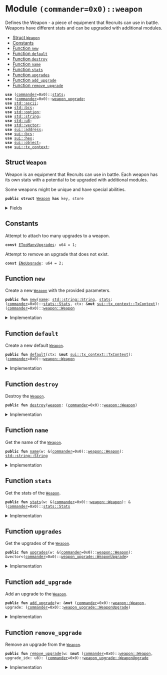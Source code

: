 
<a name="(commander=0x0)_weapon"></a>

# Module `(commander=0x0)::weapon`

Defines the Weapon - a piece of equipment that Recruits can use in battle.
Weapons have different stats and can be upgraded with additional modules.


-  [Struct `Weapon`](#(commander=0x0)_weapon_Weapon)
-  [Constants](#@Constants_0)
-  [Function `new`](#(commander=0x0)_weapon_new)
-  [Function `default`](#(commander=0x0)_weapon_default)
-  [Function `destroy`](#(commander=0x0)_weapon_destroy)
-  [Function `name`](#(commander=0x0)_weapon_name)
-  [Function `stats`](#(commander=0x0)_weapon_stats)
-  [Function `upgrades`](#(commander=0x0)_weapon_upgrades)
-  [Function `add_upgrade`](#(commander=0x0)_weapon_add_upgrade)
-  [Function `remove_upgrade`](#(commander=0x0)_weapon_remove_upgrade)


<pre><code><b>use</b> (<a href="../name_gen/commander.md#(commander=0x0)_commander">commander</a>=0x0)::<a href="../name_gen/stats.md#(commander=0x0)_stats">stats</a>;
<b>use</b> (<a href="../name_gen/commander.md#(commander=0x0)_commander">commander</a>=0x0)::<a href="../name_gen/weapon_upgrade.md#(commander=0x0)_weapon_upgrade">weapon_upgrade</a>;
<b>use</b> <a href="../dependencies/std/ascii.md#std_ascii">std::ascii</a>;
<b>use</b> <a href="../dependencies/std/bcs.md#std_bcs">std::bcs</a>;
<b>use</b> <a href="../dependencies/std/option.md#std_option">std::option</a>;
<b>use</b> <a href="../dependencies/std/string.md#std_string">std::string</a>;
<b>use</b> <a href="../dependencies/std/u8.md#std_u8">std::u8</a>;
<b>use</b> <a href="../dependencies/std/vector.md#std_vector">std::vector</a>;
<b>use</b> <a href="../dependencies/sui/address.md#sui_address">sui::address</a>;
<b>use</b> <a href="../dependencies/sui/bcs.md#sui_bcs">sui::bcs</a>;
<b>use</b> <a href="../dependencies/sui/hex.md#sui_hex">sui::hex</a>;
<b>use</b> <a href="../dependencies/sui/object.md#sui_object">sui::object</a>;
<b>use</b> <a href="../dependencies/sui/tx_context.md#sui_tx_context">sui::tx_context</a>;
</code></pre>



<a name="(commander=0x0)_weapon_Weapon"></a>

## Struct `Weapon`

Weapon is an equipment that Recruits can use in battle. Each weapon has its
own stats with a potential to be upgraded with additional modules.

Some weapons might be unique and have special abilities.


<pre><code><b>public</b> <b>struct</b> <a href="../name_gen/weapon.md#(commander=0x0)_weapon_Weapon">Weapon</a> <b>has</b> key, store
</code></pre>



<details>
<summary>Fields</summary>


<dl>
<dt>
<code>id: <a href="../dependencies/sui/object.md#sui_object_UID">sui::object::UID</a></code>
</dt>
<dd>
</dd>
<dt>
<code><a href="../name_gen/weapon.md#(commander=0x0)_weapon_name">name</a>: <a href="../dependencies/std/string.md#std_string_String">std::string::String</a></code>
</dt>
<dd>
 The name of the weapon. "Plasma Rifle", "Sniper Rifle", etc.
</dd>
<dt>
<code><a href="../name_gen/stats.md#(commander=0x0)_stats">stats</a>: (<a href="../name_gen/commander.md#(commander=0x0)_commander">commander</a>=0x0)::<a href="../name_gen/stats.md#(commander=0x0)_stats_Stats">stats::Stats</a></code>
</dt>
<dd>
 The <code>Stats</code> of the weapon.
</dd>
<dt>
<code><a href="../name_gen/weapon.md#(commander=0x0)_weapon_upgrades">upgrades</a>: vector&lt;(<a href="../name_gen/commander.md#(commander=0x0)_commander">commander</a>=0x0)::<a href="../name_gen/weapon_upgrade.md#(commander=0x0)_weapon_upgrade_WeaponUpgrade">weapon_upgrade::WeaponUpgrade</a>&gt;</code>
</dt>
<dd>
 The list of upgrades that the weapon has.
</dd>
</dl>


</details>

<a name="@Constants_0"></a>

## Constants


<a name="(commander=0x0)_weapon_ETooManyUpgrades"></a>

Attempt to attach too many upgrades to a weapon.


<pre><code><b>const</b> <a href="../name_gen/weapon.md#(commander=0x0)_weapon_ETooManyUpgrades">ETooManyUpgrades</a>: u64 = 1;
</code></pre>



<a name="(commander=0x0)_weapon_ENoUpgrade"></a>

Attempt to remove an upgrade that does not exist.


<pre><code><b>const</b> <a href="../name_gen/weapon.md#(commander=0x0)_weapon_ENoUpgrade">ENoUpgrade</a>: u64 = 2;
</code></pre>



<a name="(commander=0x0)_weapon_new"></a>

## Function `new`

Create a new <code><a href="../name_gen/weapon.md#(commander=0x0)_weapon_Weapon">Weapon</a></code> with the provided parameters.


<pre><code><b>public</b> <b>fun</b> <a href="../name_gen/weapon.md#(commander=0x0)_weapon_new">new</a>(<a href="../name_gen/weapon.md#(commander=0x0)_weapon_name">name</a>: <a href="../dependencies/std/string.md#std_string_String">std::string::String</a>, <a href="../name_gen/stats.md#(commander=0x0)_stats">stats</a>: (<a href="../name_gen/commander.md#(commander=0x0)_commander">commander</a>=0x0)::<a href="../name_gen/stats.md#(commander=0x0)_stats_Stats">stats::Stats</a>, ctx: &<b>mut</b> <a href="../dependencies/sui/tx_context.md#sui_tx_context_TxContext">sui::tx_context::TxContext</a>): (<a href="../name_gen/commander.md#(commander=0x0)_commander">commander</a>=0x0)::<a href="../name_gen/weapon.md#(commander=0x0)_weapon_Weapon">weapon::Weapon</a>
</code></pre>



<details>
<summary>Implementation</summary>


<pre><code><b>public</b> <b>fun</b> <a href="../name_gen/weapon.md#(commander=0x0)_weapon_new">new</a>(<a href="../name_gen/weapon.md#(commander=0x0)_weapon_name">name</a>: String, <a href="../name_gen/stats.md#(commander=0x0)_stats">stats</a>: Stats, ctx: &<b>mut</b> TxContext): <a href="../name_gen/weapon.md#(commander=0x0)_weapon_Weapon">Weapon</a> {
    <a href="../name_gen/weapon.md#(commander=0x0)_weapon_Weapon">Weapon</a> { id: object::new(ctx), <a href="../name_gen/weapon.md#(commander=0x0)_weapon_name">name</a>, <a href="../name_gen/stats.md#(commander=0x0)_stats">stats</a>, <a href="../name_gen/weapon.md#(commander=0x0)_weapon_upgrades">upgrades</a>: vector[] }
}
</code></pre>



</details>

<a name="(commander=0x0)_weapon_default"></a>

## Function `default`

Create a new default <code><a href="../name_gen/weapon.md#(commander=0x0)_weapon_Weapon">Weapon</a></code>.


<pre><code><b>public</b> <b>fun</b> <a href="../name_gen/weapon.md#(commander=0x0)_weapon_default">default</a>(ctx: &<b>mut</b> <a href="../dependencies/sui/tx_context.md#sui_tx_context_TxContext">sui::tx_context::TxContext</a>): (<a href="../name_gen/commander.md#(commander=0x0)_commander">commander</a>=0x0)::<a href="../name_gen/weapon.md#(commander=0x0)_weapon_Weapon">weapon::Weapon</a>
</code></pre>



<details>
<summary>Implementation</summary>


<pre><code><b>public</b> <b>fun</b> <a href="../name_gen/weapon.md#(commander=0x0)_weapon_default">default</a>(ctx: &<b>mut</b> TxContext): <a href="../name_gen/weapon.md#(commander=0x0)_weapon_Weapon">Weapon</a> {
    <a href="../name_gen/weapon.md#(commander=0x0)_weapon_Weapon">Weapon</a> {
        id: object::new(ctx),
        <a href="../name_gen/weapon.md#(commander=0x0)_weapon_name">name</a>: b"Standard Issue Rifle".to_string(),
        <a href="../name_gen/stats.md#(commander=0x0)_stats">stats</a>: <a href="../name_gen/stats.md#(commander=0x0)_stats_default_weapon">stats::default_weapon</a>(),
        <a href="../name_gen/weapon.md#(commander=0x0)_weapon_upgrades">upgrades</a>: vector[],
    }
}
</code></pre>



</details>

<a name="(commander=0x0)_weapon_destroy"></a>

## Function `destroy`

Destroy the <code><a href="../name_gen/weapon.md#(commander=0x0)_weapon_Weapon">Weapon</a></code>.


<pre><code><b>public</b> <b>fun</b> <a href="../name_gen/weapon.md#(commander=0x0)_weapon_destroy">destroy</a>(<a href="../name_gen/weapon.md#(commander=0x0)_weapon">weapon</a>: (<a href="../name_gen/commander.md#(commander=0x0)_commander">commander</a>=0x0)::<a href="../name_gen/weapon.md#(commander=0x0)_weapon_Weapon">weapon::Weapon</a>)
</code></pre>



<details>
<summary>Implementation</summary>


<pre><code><b>public</b> <b>fun</b> <a href="../name_gen/weapon.md#(commander=0x0)_weapon_destroy">destroy</a>(<a href="../name_gen/weapon.md#(commander=0x0)_weapon">weapon</a>: <a href="../name_gen/weapon.md#(commander=0x0)_weapon_Weapon">Weapon</a>) {
    <b>let</b> <a href="../name_gen/weapon.md#(commander=0x0)_weapon_Weapon">Weapon</a> { id, .. } = <a href="../name_gen/weapon.md#(commander=0x0)_weapon">weapon</a>;
    id.delete();
}
</code></pre>



</details>

<a name="(commander=0x0)_weapon_name"></a>

## Function `name`

Get the name of the <code><a href="../name_gen/weapon.md#(commander=0x0)_weapon_Weapon">Weapon</a></code>.


<pre><code><b>public</b> <b>fun</b> <a href="../name_gen/weapon.md#(commander=0x0)_weapon_name">name</a>(w: &(<a href="../name_gen/commander.md#(commander=0x0)_commander">commander</a>=0x0)::<a href="../name_gen/weapon.md#(commander=0x0)_weapon_Weapon">weapon::Weapon</a>): <a href="../dependencies/std/string.md#std_string_String">std::string::String</a>
</code></pre>



<details>
<summary>Implementation</summary>


<pre><code><b>public</b> <b>fun</b> <a href="../name_gen/weapon.md#(commander=0x0)_weapon_name">name</a>(w: &<a href="../name_gen/weapon.md#(commander=0x0)_weapon_Weapon">Weapon</a>): String { w.<a href="../name_gen/weapon.md#(commander=0x0)_weapon_name">name</a> }
</code></pre>



</details>

<a name="(commander=0x0)_weapon_stats"></a>

## Function `stats`

Get the stats of the <code><a href="../name_gen/weapon.md#(commander=0x0)_weapon_Weapon">Weapon</a></code>.


<pre><code><b>public</b> <b>fun</b> <a href="../name_gen/stats.md#(commander=0x0)_stats">stats</a>(w: &(<a href="../name_gen/commander.md#(commander=0x0)_commander">commander</a>=0x0)::<a href="../name_gen/weapon.md#(commander=0x0)_weapon_Weapon">weapon::Weapon</a>): &(<a href="../name_gen/commander.md#(commander=0x0)_commander">commander</a>=0x0)::<a href="../name_gen/stats.md#(commander=0x0)_stats_Stats">stats::Stats</a>
</code></pre>



<details>
<summary>Implementation</summary>


<pre><code><b>public</b> <b>fun</b> <a href="../name_gen/stats.md#(commander=0x0)_stats">stats</a>(w: &<a href="../name_gen/weapon.md#(commander=0x0)_weapon_Weapon">Weapon</a>): &Stats { &w.<a href="../name_gen/stats.md#(commander=0x0)_stats">stats</a> }
</code></pre>



</details>

<a name="(commander=0x0)_weapon_upgrades"></a>

## Function `upgrades`

Get the upgrades of the <code><a href="../name_gen/weapon.md#(commander=0x0)_weapon_Weapon">Weapon</a></code>.


<pre><code><b>public</b> <b>fun</b> <a href="../name_gen/weapon.md#(commander=0x0)_weapon_upgrades">upgrades</a>(w: &(<a href="../name_gen/commander.md#(commander=0x0)_commander">commander</a>=0x0)::<a href="../name_gen/weapon.md#(commander=0x0)_weapon_Weapon">weapon::Weapon</a>): &vector&lt;(<a href="../name_gen/commander.md#(commander=0x0)_commander">commander</a>=0x0)::<a href="../name_gen/weapon_upgrade.md#(commander=0x0)_weapon_upgrade_WeaponUpgrade">weapon_upgrade::WeaponUpgrade</a>&gt;
</code></pre>



<details>
<summary>Implementation</summary>


<pre><code><b>public</b> <b>fun</b> <a href="../name_gen/weapon.md#(commander=0x0)_weapon_upgrades">upgrades</a>(w: &<a href="../name_gen/weapon.md#(commander=0x0)_weapon_Weapon">Weapon</a>): &vector&lt;WeaponUpgrade&gt; { &w.<a href="../name_gen/weapon.md#(commander=0x0)_weapon_upgrades">upgrades</a> }
</code></pre>



</details>

<a name="(commander=0x0)_weapon_add_upgrade"></a>

## Function `add_upgrade`

Add an upgrade to the <code><a href="../name_gen/weapon.md#(commander=0x0)_weapon_Weapon">Weapon</a></code>.


<pre><code><b>public</b> <b>fun</b> <a href="../name_gen/weapon.md#(commander=0x0)_weapon_add_upgrade">add_upgrade</a>(w: &<b>mut</b> (<a href="../name_gen/commander.md#(commander=0x0)_commander">commander</a>=0x0)::<a href="../name_gen/weapon.md#(commander=0x0)_weapon_Weapon">weapon::Weapon</a>, upgrade: (<a href="../name_gen/commander.md#(commander=0x0)_commander">commander</a>=0x0)::<a href="../name_gen/weapon_upgrade.md#(commander=0x0)_weapon_upgrade_WeaponUpgrade">weapon_upgrade::WeaponUpgrade</a>)
</code></pre>



<details>
<summary>Implementation</summary>


<pre><code><b>public</b> <b>fun</b> <a href="../name_gen/weapon.md#(commander=0x0)_weapon_add_upgrade">add_upgrade</a>(w: &<b>mut</b> <a href="../name_gen/weapon.md#(commander=0x0)_weapon_Weapon">Weapon</a>, upgrade: WeaponUpgrade) {
    <b>assert</b>!(w.<a href="../name_gen/weapon.md#(commander=0x0)_weapon_upgrades">upgrades</a>.length() &lt; 3, <a href="../name_gen/weapon.md#(commander=0x0)_weapon_ETooManyUpgrades">ETooManyUpgrades</a>);
    w.<a href="../name_gen/stats.md#(commander=0x0)_stats">stats</a> = w.<a href="../name_gen/stats.md#(commander=0x0)_stats">stats</a>.add(upgrade.modifier());
    w.<a href="../name_gen/weapon.md#(commander=0x0)_weapon_upgrades">upgrades</a>.push_back(upgrade);
}
</code></pre>



</details>

<a name="(commander=0x0)_weapon_remove_upgrade"></a>

## Function `remove_upgrade`

Remove an upgrade from the <code><a href="../name_gen/weapon.md#(commander=0x0)_weapon_Weapon">Weapon</a></code>.


<pre><code><b>public</b> <b>fun</b> <a href="../name_gen/weapon.md#(commander=0x0)_weapon_remove_upgrade">remove_upgrade</a>(w: &<b>mut</b> (<a href="../name_gen/commander.md#(commander=0x0)_commander">commander</a>=0x0)::<a href="../name_gen/weapon.md#(commander=0x0)_weapon_Weapon">weapon::Weapon</a>, upgrade_idx: u8): (<a href="../name_gen/commander.md#(commander=0x0)_commander">commander</a>=0x0)::<a href="../name_gen/weapon_upgrade.md#(commander=0x0)_weapon_upgrade_WeaponUpgrade">weapon_upgrade::WeaponUpgrade</a>
</code></pre>



<details>
<summary>Implementation</summary>


<pre><code><b>public</b> <b>fun</b> <a href="../name_gen/weapon.md#(commander=0x0)_weapon_remove_upgrade">remove_upgrade</a>(w: &<b>mut</b> <a href="../name_gen/weapon.md#(commander=0x0)_weapon_Weapon">Weapon</a>, upgrade_idx: u8): WeaponUpgrade {
    <b>assert</b>!(w.<a href="../name_gen/weapon.md#(commander=0x0)_weapon_upgrades">upgrades</a>.length() &gt; upgrade_idx <b>as</b> u64, <a href="../name_gen/weapon.md#(commander=0x0)_weapon_ENoUpgrade">ENoUpgrade</a>);
    <b>let</b> upgrade = w.<a href="../name_gen/weapon.md#(commander=0x0)_weapon_upgrades">upgrades</a>.remove(upgrade_idx <b>as</b> u64);
    w.<a href="../name_gen/stats.md#(commander=0x0)_stats">stats</a> = w.<a href="../name_gen/stats.md#(commander=0x0)_stats">stats</a>.add(&upgrade.modifier().negate());
    upgrade
}
</code></pre>



</details>
